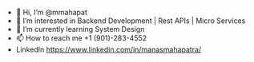 - 👋 Hi, I’m @mmahapat
- 👀 I’m interested in Backend Development | Rest APIs | Micro Services
- 🌱 I’m currently learning System Design
- 📫 How to reach me +1 (901)-283-4552
- LinkedIn https://www.linkedin.com/in/manasmahapatra/

<!---
mmahapat/mmahapat is a ✨ special ✨ repository because its `README.md` (this file) appears on your GitHub profile.
You can click the Preview link to take a look at your changes.
--->
